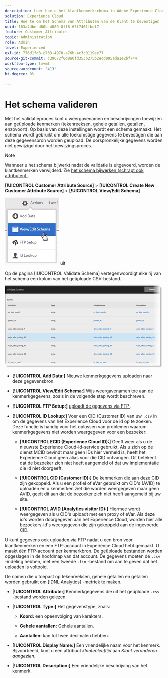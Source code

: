 ```yaml
---
description: Leer hoe u het klantkenmerkschema in Adobe Experience Cloud kunt valideren.
solution: Experience Cloud
title: Hoe te om het Schema van Attributen van de Klant te bevestigen
uuid: 163a4dbe-d60b-4089-8ff8-65f7461fbdf7
feature: Customer Attributes
topic: Administration
role: Admin
level: Experienced
exl-id: 776d1fd3-c733-4970-a76b-4c3c0119ee77
source-git-commit: c39672f0d8a0fd353b275b2ecd095ada1e2bf744
workflow-type: tm+mt
source-wordcount: '413'
ht-degree: 0%

---
```


# Het schema valideren

Met het validatieproces kunt u weergavenamen en beschrijvingen toewijzen aan geüploade kenmerken (tekenreeksen, gehele getallen, getallen, enzovoort). Op basis van deze instellingen wordt een schema gemaakt. Het schema wordt gebruikt om alle toekomstige gegevens te bevestigen die aan deze gegevensbron worden geupload. De oorspronkelijke gegevens worden niet gewijzigd door het toewijzingsproces.

>[!NOTE]
>
>Wanneer u het schema bijwerkt nadat de validatie is uitgevoerd, worden de klantkenmerken verwijderd. Zie [ het schema bijwerken (schrapt ook attributen) ](t-crs-usecase.md).

**[!UICONTROL Customer Attribute Source]** > **[!UICONTROL Create New Customer Attribute Source]** > **[!UICONTROL View/Edit Schema]**

![ geef een schema ](assets/view_edit_schema.png) uit

Op de pagina [!UICONTROL Validate Schema] vertegenwoordigt elke rij van het schema een kolom van het geüploade CSV-bestand.

![ bevestigt schemapagina in Experience Cloud ](assets/06_crs_usecase.png)

* **[!UICONTROL Add Data:]** Nieuwe kenmerkgegevens uploaden naar deze gegevensbron.

* **[!UICONTROL View/Edit Schema:]** Wijs weergavenamen toe aan de kenmerkgegevens, zoals in de volgende stap wordt beschreven.

* **[!UICONTROL FTP Setup:]** [ uploadt de gegevens via FTP ](t-upload-attributes-ftp.md).

* **[!UICONTROL ID Lookup:]** Voer een CID (Customer ID) van uw `.csv` in om de gegevens van het Experience Cloud voor de id op te zoeken. Deze functie is handig voor het oplossen van problemen waarom kenmerkgegevens niet worden weergegeven voor een bezoeker:

   * **[!UICONTROL ECID (Experience Cloud ID):]** Geeft weer als u de nieuwste Experience Cloud-id-service gebruikt. Als u zich op de dienst MCID bevindt maar geen IDs hier vermeld is, heeft het Experience Cloud geen alias voor die CID ontvangen. Dit betekent dat de bezoeker zich niet heeft aangemeld of dat uw implementatie die id niet doorgeeft.

   * **[!UICONTROL CID (Customer ID):]** De kenmerken die aan deze CID zijn gekoppeld. Als u een profiel of eVar gebruikt om CID&#39;s (AVID) te uploaden en u kenmerken ziet die worden weergegeven maar geen AVID, geeft dit aan dat de bezoeker zich niet heeft aangemeld bij uw site.

   * **[!UICONTROL AVID (Analytics visitor ID):]** Hiermee wordt weergegeven als u CID&#39;s uploadt met een proxy of eVar. Als deze id&#39;s worden doorgegeven aan het Experience Cloud, worden hier alle bezoekers-id&#39;s weergegeven die zijn gekoppeld aan de ingevoerde CID.

U kunt gegevens ook uploaden via FTP nadat u een bron voor klantkenmerken en een FTP-account in Experience Cloud hebt gemaakt. U maakt één FTP-account per kenmerkbron. De geüploade bestanden worden opgeslagen in de hoofdmap van dat account. De gegevens moeten de `.csv` -indeling hebben, met een tweede `.fin` -bestand om aan te geven dat het uploaden is voltooid.

De namen die u toepast op tekenreeksen, gehele getallen en getallen worden gebruikt om [!DNL Analytics] -metriek te maken.

* **[!UICONTROL Attribute:]** Kenmerkgegevens die uit het geüploade `.csv` -bestand worden gelezen.

* **[!UICONTROL Type:]** Het gegevenstype, zoals:

   * **Koord:** een opeenvolging van karakters.

   * **Gehele aantallen:** Gehele aantallen.

   * **Aantallen:** kan tot twee decimalen hebben.

* **[!UICONTROL Display Name:]** Een vriendelijke naam voor het kenmerk. Bijvoorbeeld, kunt u een attribuut *klantenleeftijd* aan *Klant veranderen aangezien*.

* **[!UICONTROL Description:]** Een vriendelijke beschrijving van het kenmerk.
